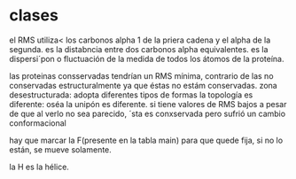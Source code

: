 # clases

el RMS utiliza< los carbonos alpha 1 de la priera cadena y el alpha de la segunda. es la distabncia entre dos carbonos alpha equivalentes.
es la dispersi´pon o fluctuación de la medida de todos los átomos de la proteína.

las proteinas consservadas tendrían un RMS mínima, contrario de las no conservadas estructuralmente ya que éstas no estám conservadas.
zona desestructurada: adopta diferentes tipos de formas
la topología es diferente: oséa la unipón es diferente.
si tiene valores de RMS bajos a pesar de que al verlo no sea parecido, ´sta es conxservada pero sufrió un cambio conformacional

hay que marcar la F(presente en la tabla main) para que quede fija, si no lo están, se mueve solamente.

la H es la hélice.
